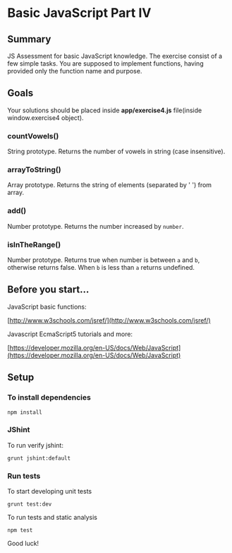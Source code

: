 # Basic JavaScript Part IV

## Summary

JS Assessment for basic JavaScript knowledge. The exercise consist of a few simple tasks. You are supposed to implement functions, having provided only the function name and purpose.

## Goals

Your solutions should be placed inside **app/exercise4.js** file(inside window.exercise4 object).

### countVowels()

String prototype. Returns the number of vowels in string (case insensitive).

### arrayToString()

Array prototype. Returns the string of elements (separated by ' ') from array.

### add()

Number prototype. Returns the number increased by `number`.

### isInTheRange()

Number prototype. Returns true when number is between `a` and `b`, otherwise returns false. When `b` is less than `a` returns undefined.

## Before you start...

JavaScript basic functions: 

[http://www.w3schools.com/jsref/](http://www.w3schools.com/jsref/)
    
Javascript EcmaScript5 tutorials and more: 

[https://developer.mozilla.org/en-US/docs/Web/JavaScript](https://developer.mozilla.org/en-US/docs/Web/JavaScript)    

## Setup

### To install dependencies

    npm install

### JShint

To run verify jshint:

    grunt jshint:default

### Run tests

To start developing unit tests

    grunt test:dev
 
To run tests and static analysis

    npm test

Good luck!
 
